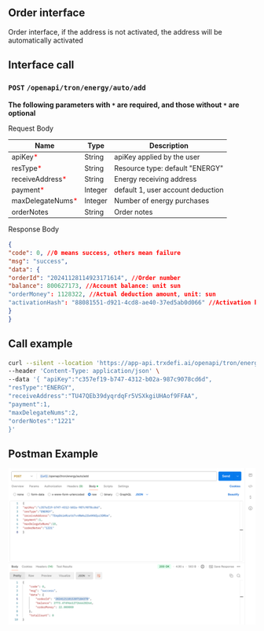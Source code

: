 ## Order interface
Order interface, if the address is not activated, the address will be automatically activated

## Interface call
### `POST` `/openapi/tron/energy/auto/add`
**The following parameters with `*` are required, and those without `*` are optional**

Request Body

| Name | Type | Description |
|-------------------------------------------------|----------|------------------|
| apiKey<span style="color:red">*</span> | String | apiKey applied by the user |
| resType<span style="color:red">*</span> | String | Resource type: default "ENERGY" |
| receiveAddress<span style="color:red">*</span> | String | Energy receiving address |
| payment<span style="color:red">*</span> | Integer | default 1, user account deduction |
| maxDelegateNums<span style="color:red">*</span> | Integer | Number of energy purchases |
| orderNotes | String | Order notes |

Response Body
```JSON
{
"code": 0, //0 means success, others mean failure
"msg": "success",
"data": {
"orderId": "20241128114923171614", //Order number
"balance": 800627173, //Account balance: unit sun
"orderMoney": 1128322, //Actual deduction amount, unit: sun
"activationHash": "88081551-d921-4cd8-ae40-37ed5ab0d066" //Activation hash
}
}

```

## Call example
```bash
curl --silent --location 'https://app-api.trxdefi.ai/openapi/tron/energy/auto/add' \
--header 'Content-Type: application/json' \
--data '{ "apiKey":"c357ef19-b747-4312-b02a-987c9078cd6d",
"resType":"ENERGY",
"receiveAddress":"TU47QEb39dyqrdqFr5VSXkgiUHAof9FFAA",
"payment":1,
"maxDelegateNums":2,
"orderNotes":"1221"
}'
```
## Postman Example 
![img.png](img/auto_add.png)


